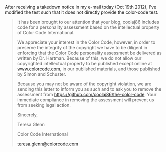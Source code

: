 After receiving a takedown notice in my e-mail today (Oct 19th 2012), I've modified the test such that it does not directly provide the color-code test.

> It has been brought to our attention that your blog, coolaj86 includes code for a personality assessment based on the intellectual property of Color Code International.
> 
> 
> We appreciate your interest in the Color Code, however, in order to preserve the integrity of the copyright we have to be diligent in enforcing that the Color Code personality assessment be delivered as written by Dr. Hartman. Because of this, we do not allow our copyrighted intellectual property to be published except online at www.colorcode.com, in our published materials, and those published by Simon and Schuster.
>  
> 
> Because you may not be aware of the copyright violation, we are sending this letter to inform you as such and to ask you to remove the assessment from https://github.com/coolaj86/the-color-code. Your immediate compliance in removing the assessment will prevent us from seeking legal action. 
> 
> 
> Sincerely,
>
> Teresa Glenn
>
> Color Code International
>
> teresa.glenn@colorcode.com
